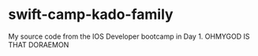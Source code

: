 # swift-camp-kado-family
My source code from the IOS Developer bootcamp in Day 1.
OHMYGOD IS THAT DORAEMON
